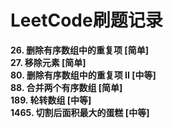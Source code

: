 # LeetCode刷题记录
**26. 删除有序数组中的重复项 [简单]**  
**27. 移除元素 [简单]**  
**80. 删除有序数组中的重复项 II [中等]**  
**88. 合并两个有序数组 [简单]**  
**189. 轮转数组 [中等]**  
**1465. 切割后面积最大的蛋糕 [中等]**  
